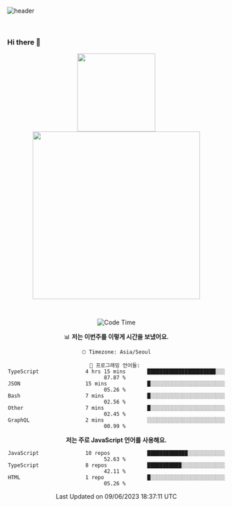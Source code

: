 ![header](https://capsule-render.vercel.app/api?type=waving&amp;color=timeGradient&amp;height=300&amp;section=header&amp;animation=fadeIn&amp;fontSize=55&amp;fontAlignY=40&amp;text=thornewater%20Github&amp;descSize=30)

<br>


### Hi there 👋

<div align="center">
   <p display="inline">
    <a href="https://github.com/thornewater">
     <img height="180" src="https://github-readme-stats.vercel.app/api?username=thornewater&theme=radical&show_icons=true" />
     <img width="386" src="https://github-readme-stats.vercel.app/api/top-langs/?username=thornewater&layout=compact&theme=radical&show_icons=true" />
    </a>
  </p>





<br>


<!--START_SECTION:waka-->
![Code Time](http://img.shields.io/badge/Code%20Time-390%20hrs%2034%20mins-blue)

📊 **저는 이번주를 이렇게 시간을 보냈어요.** 

```text
🕑︎ Timezone: Asia/Seoul

💬 프로그래밍 언어들: 
TypeScript               4 hrs 15 mins       ██████████████████████░░░   87.87 % 
JSON                     15 mins             █░░░░░░░░░░░░░░░░░░░░░░░░   05.26 % 
Bash                     7 mins              █░░░░░░░░░░░░░░░░░░░░░░░░   02.56 % 
Other                    7 mins              █░░░░░░░░░░░░░░░░░░░░░░░░   02.45 % 
GraphQL                  2 mins              ░░░░░░░░░░░░░░░░░░░░░░░░░   00.99 % 
```

**저는 주로 JavaScript 언어를 사용해요.** 

```text
JavaScript               10 repos            █████████████░░░░░░░░░░░░   52.63 % 
TypeScript               8 repos             ███████████░░░░░░░░░░░░░░   42.11 % 
HTML                     1 repo              █░░░░░░░░░░░░░░░░░░░░░░░░   05.26 % 
```




 Last Updated on 09/06/2023 18:37:11 UTC
<!--END_SECTION:waka-->


<!--
**thornewater/thornewater** is a ✨ _special_ ✨ repository because its `README.md` (this file) appears on your GitHub profile.

Here are some ideas to get you started:

- 🔭 I’m currently working on ...
- 🌱 I’m currently learning ...
- 👯 I’m looking to collaborate on ...
- 🤔 I’m looking for help with ...
- 💬 Ask me about ...
- 📫 How to reach me: ...
- 😄 Pronouns: ...
- ⚡ Fun fact: ...
-->
